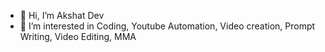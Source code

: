 - 👋 Hi, I’m Akshat Dev
- 👀 I’m interested in Coding, Youtube Automation, Video creation, Prompt Writing, Video Editing, MMA

  

<!---
AkshatDev2002/AkshatDev2002 is a ✨ special ✨ repository because its `README.md` (this file) appears on your GitHub profile.
You can click the Preview link to take a look at your changes.
--->
